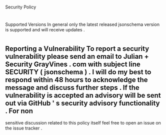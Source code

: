 #
Security
Policy
#
#
Supported
Versions
In
general
only
the
latest
released
jsonschema
version
is
supported
and
will
receive
updates
.
#
#
Reporting
a
Vulnerability
To
report
a
security
vulnerability
please
send
an
email
to
Julian
+
Security
GrayVines
.
com
with
subject
line
SECURITY
(
jsonschema
)
.
I
will
do
my
best
to
respond
within
48
hours
to
acknowledge
the
message
and
discuss
further
steps
.
If
the
vulnerability
is
accepted
an
advisory
will
be
sent
out
via
GitHub
'
s
security
advisory
functionality
.
For
non
-
sensitive
discussion
related
to
this
policy
itself
feel
free
to
open
an
issue
on
the
issue
tracker
.
